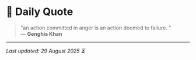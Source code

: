 # 📜 Daily Quote

> "an action committed in anger is an action doomed to failure. "  
> — **Genghis Khan**

---

_Last updated: 29 August 2025 ⏳_
